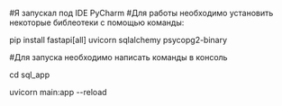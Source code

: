 #Я запускал под IDE PyCharm
#Для работы необходимо установить некоторые библеотеки с помощью команды:

pip install fastapi[all] uvicorn sqlalchemy psycopg2-binary

#Для запуска необходимо написать команды в консоль

cd sql_app

uvicorn main:app --reload
